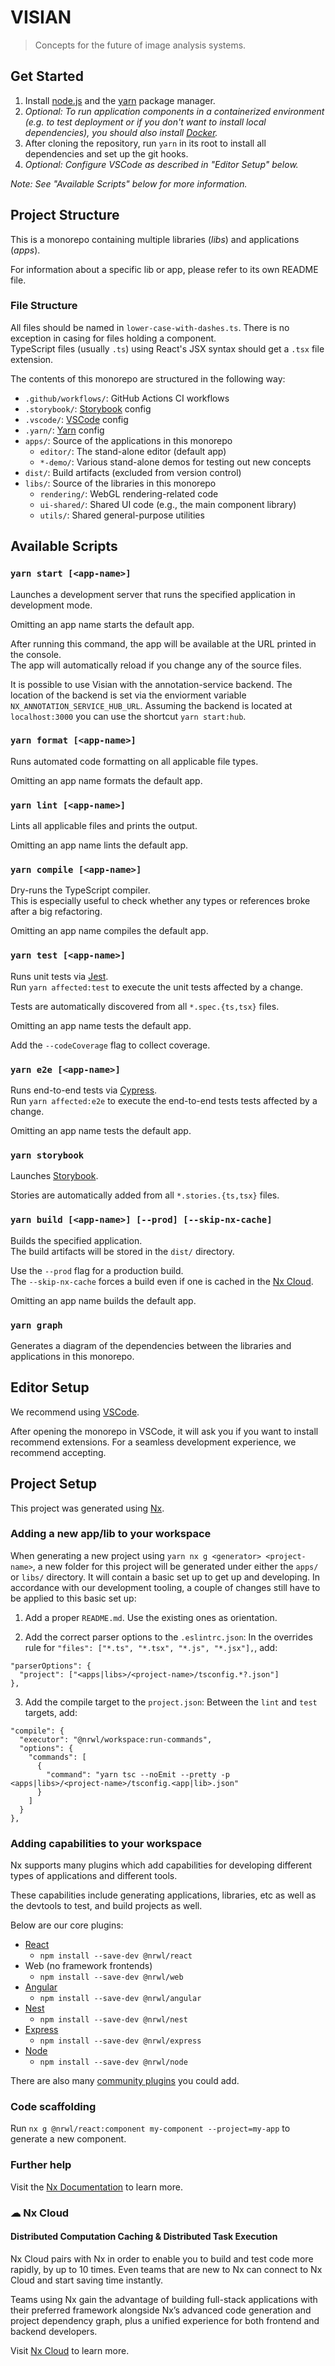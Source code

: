 # VISIAN

> Concepts for the future of image analysis systems.

## Get Started

1. Install [node.js](https://nodejs.org/en/) and the [yarn](https://yarnpkg.com/en/docs/install) package manager.
2. _Optional: To run application components in a containerized environment (e.g. to test deployment or if you don't want to install local dependencies), you should also install [Docker](https://www.docker.com/)._
3. After cloning the repository, run `yarn` in its root to install all dependencies and set up the git hooks.
4. _Optional: Configure VSCode as described in "Editor Setup" below._

_Note: See "Available Scripts" below for more information._

## Project Structure

This is a monorepo containing multiple libraries (_libs_) and applications (_apps_).

For information about a specific lib or app, please refer to its own README file.

### File Structure

All files should be named in `lower-case-with-dashes.ts`. There is no exception in casing for files holding a component.<br />
TypeScript files (usually `.ts`) using React's JSX syntax should get a `.tsx` file extension.

The contents of this monorepo are structured in the following way:

- `.github/workflows/`: GitHub Actions CI workflows
- `.storybook/`: [Storybook](https://storybook.js.org/) config
- `.vscode/`: [VSCode](https://code.visualstudio.com/) config
- `.yarn/`: [Yarn](https://yarnpkg.com/) config
- `apps/`: Source of the applications in this monorepo
  - `editor/`: The stand-alone editor (default app)
  - `*-demo/`: Various stand-alone demos for testing out new concepts
- `dist/`: Build artifacts (excluded from version control)
- `libs/`: Source of the libraries in this monorepo
  - `rendering/`: WebGL rendering-related code
  - `ui-shared/`: Shared UI code (e.g., the main component library)
  - `utils/`: Shared general-purpose utilities

## Available Scripts

### `yarn start [<app-name>]`

Launches a development server that runs the specified application in development mode.

Omitting an app name starts the default app.

After running this command, the app will be available at the URL printed in the console.<br />
The app will automatically reload if you change any of the source files.

It is possible to use Visian with the annotation-service backend. The location of the backend is set via the enviorment variable `NX_ANNOTATION_SERVICE_HUB_URL`. Assuming the backend is located at `localhost:3000` you can use the shortcut `yarn start:hub`.

### `yarn format [<app-name>]`

Runs automated code formatting on all applicable file types.

Omitting an app name formats the default app.

### `yarn lint [<app-name>]`

Lints all applicable files and prints the output.

Omitting an app name lints the default app.

### `yarn compile [<app-name>]`

Dry-runs the TypeScript compiler.<br />
This is especially useful to check whether any types or references broke after a big refactoring.

Omitting an app name compiles the default app.

### `yarn test [<app-name>]`

Runs unit tests via [Jest](https://jestjs.io).<br />
Run `yarn affected:test` to execute the unit tests affected by a change.

Tests are automatically discovered from all `*.spec.{ts,tsx}` files.

Omitting an app name tests the default app.

Add the `--codeCoverage` flag to collect coverage.

### `yarn e2e [<app-name>]`

Runs end-to-end tests via [Cypress](https://www.cypress.io).<br />
Run `yarn affected:e2e` to execute the end-to-end tests tests affected by a change.

Omitting an app name tests the default app.

### `yarn storybook`

Launches [Storybook](https://storybook.js.org/).

Stories are automatically added from all `*.stories.{ts,tsx}` files.

### `yarn build [<app-name>] [--prod] [--skip-nx-cache]`

Builds the specified application.<br />
The build artifacts will be stored in the `dist/` directory.

Use the `--prod` flag for a production build.<br />
The `--skip-nx-cache` forces a build even if one is cached in the [Nx Cloud](https://nx.app/).

Omitting an app name builds the default app.

### `yarn graph`

Generates a diagram of the dependencies between the libraries and applications in this monorepo.

## Editor Setup

We recommend using [VSCode](https://code.visualstudio.com/).

After opening the monorepo in VSCode, it will ask you if you want to install recommend extensions. For a seamless development experience, we recommend accepting.

## Project Setup

This project was generated using [Nx](https://nx.dev).

### Adding a new app/lib to your workspace

When generating a new project using `yarn nx g <generator> <project-name>`, a new folder for this project will be generated under either the `apps/` or `libs/` directory. It will contain a basic set up to get up and developing. In accordance with our development tooling, a couple of changes still have to be applied to this basic set up:

1. Add a proper `README.md`. Use the existing ones as orientation.

2. Add the correct parser options to the `.eslintrc.json`:
   In the overrides rule for `"files": ["*.ts", "*.tsx", "*.js", "*.jsx"],`, add:

```
"parserOptions": {
  "project": ["<apps|libs>/<project-name>/tsconfig.*?.json"]
},
```

3. Add the compile target to the `project.json`:
   Between the `lint` and `test` targets, add:

```
"compile": {
  "executor": "@nrwl/workspace:run-commands",
  "options": {
    "commands": [
      {
        "command": "yarn tsc --noEmit --pretty -p <apps|libs>/<project-name>/tsconfig.<app|lib>.json"
      }
    ]
  }
},
```

### Adding capabilities to your workspace

Nx supports many plugins which add capabilities for developing different types of applications and different tools.

These capabilities include generating applications, libraries, etc as well as the devtools to test, and build projects as well.

Below are our core plugins:

- [React](https://reactjs.org)
  - `npm install --save-dev @nrwl/react`
- Web (no framework frontends)
  - `npm install --save-dev @nrwl/web`
- [Angular](https://angular.io)
  - `npm install --save-dev @nrwl/angular`
- [Nest](https://nestjs.com)
  - `npm install --save-dev @nrwl/nest`
- [Express](https://expressjs.com)
  - `npm install --save-dev @nrwl/express`
- [Node](https://nodejs.org)
  - `npm install --save-dev @nrwl/node`

There are also many [community plugins](https://nx.dev/community) you could add.

### Code scaffolding

Run `nx g @nrwl/react:component my-component --project=my-app` to generate a new component.

### Further help

Visit the [Nx Documentation](https://nx.dev) to learn more.

### ☁ Nx Cloud

#### Distributed Computation Caching & Distributed Task Execution

Nx Cloud pairs with Nx in order to enable you to build and test code more rapidly, by up to 10 times. Even teams that are new to Nx can connect to Nx Cloud and start saving time instantly.

Teams using Nx gain the advantage of building full-stack applications with their preferred framework alongside Nx’s advanced code generation and project dependency graph, plus a unified experience for both frontend and backend developers.

Visit [Nx Cloud](https://nx.app/) to learn more.
